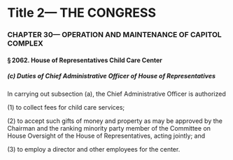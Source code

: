 
# Title 2— THE CONGRESS
### CHAPTER 30— OPERATION AND MAINTENANCE OF CAPITOL COMPLEX
#### § 2062. House of Representatives Child Care Center
##### (c) Duties of Chief Administrative Officer of House of Representatives

In carrying out subsection (a), the Chief Administrative Officer is authorized

(1) to collect fees for child care services;

(2) to accept such gifts of money and property as may be approved by the Chairman and the ranking minority party member of the Committee on House Oversight of the House of Representatives, acting jointly; and

(3) to employ a director and other employees for the center.

